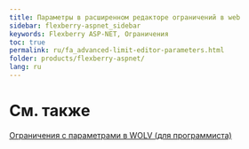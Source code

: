 ```yaml
---
title: Параметры в расширенном редакторе ограничений в web
sidebar: flexberry-aspnet_sidebar
keywords: Flexberry ASP-NET, Ограничения
toc: true
permalink: ru/fa_advanced-limit-editor-parameters.html
folder: products/flexberry-aspnet/
lang: ru
---
```


# См. также
[Ограничения с параметрами в WOLV (для программиста)](limit-with-parameters-for-developer.html)
